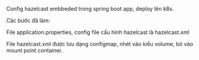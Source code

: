 Config hazelcast embbeded trong spring boot app, deploy lên k8s.

Các bước đã làm:

File application.properties, config file cấu hình hazelcast là hazelcast.xml

File hazelcast.xml được lưu dạng configmap, nhét vào kiểu volume, bỏ vào mount point container.

